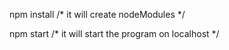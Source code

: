 npm install 
/* it will create nodeModules */

npm start
/* it will start the program on localhost */

